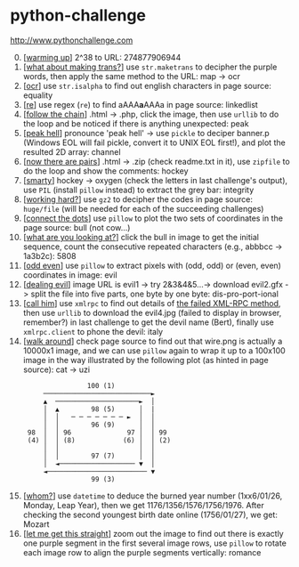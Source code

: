 # python-challenge
http://www.pythonchallenge.com

0. [[warming up](http://www.pythonchallenge.com/pc/def/0.html)] 2^38 to URL: 274877906944
0. [[what about making trans?](http://www.pythonchallenge.com/pc/def/map.html)] use `str.maketrans` to decipher the purple words, then apply the same method to the URL: map -> ocr
0. [[ocr](http://www.pythonchallenge.com/pc/def/ocr.html)] use `str.isalpha` to find out english characters in page source: equality
0. [[re](http://www.pythonchallenge.com/pc/def/equality.html)] use regex (`re`) to find aAAA<strong>a</strong>AAAa in page source: linkedlist
0. [[follow the chain](http://www.pythonchallenge.com/pc/def/linkedlist.php)] .html -> .php, click the image, then use `urllib` to do the loop and be noticed if there is anything unexpected: peak
0. [[peak hell](http://www.pythonchallenge.com/pc/def/peak.html)] pronounce 'peak hell' -> use `pickle` to deciper banner.p (Windows EOL will fail pickle, convert it to UNIX EOL first!), and plot the resulted 2D array: channel
0. [[now there are pairs](http://www.pythonchallenge.com/pc/def/channel.html)] .html -> .zip (check readme.txt in it), use `zipfile` to do the loop and show the comments: hockey
0. [[smarty](http://www.pythonchallenge.com/pc/def/oxygen.html)] hockey -> oxygen (check the letters in last challenge's output), use `PIL` (install `pillow` instead) to extract the grey bar: integrity
0. [[working hard?](http://www.pythonchallenge.com/pc/def/integrity.html)] use `gz2` to decipher the codes in page source: `huge/file` (will be needed for each of the succeeding challenges)
0. [[connect the dots](http://huge:file@www.pythonchallenge.com/pc/return/good.html)] use `pillow` to plot the two sets of coordinates in the page source: bull (not cow...)
0. [[what are you looking at?](http://huge:file@www.pythonchallenge.com/pc/return/bull.html)] click the bull in image to get the initial sequence, count the consecutive repeated characters (e.g., abbbcc -> 1a3b2c): 5808
0. [[odd even](http://huge:file@www.pythonchallenge.com/pc/return/5808.html)] use `pillow` to extract pixels with (odd, odd) or (even, even) coordinates in image: evil
0. [[dealing evil](http://huge:file@www.pythonchallenge.com/pc/return/evil.html)] image URL is evil1 -> try 2&3&4&5...-> download evil2.gfx -> split the file into five parts, one byte by one byte: dis-pro-port-ional
0. [[call him](http://huge:file@www.pythonchallenge.com/pc/return/disproportional.html)] use `xmlrpc` to find out details of [the failed XML-RPC method](http://stackoverflow.com/questions/7950297/faultcode-105-faultstring-xml-error-invalid-document-end-at-line-1-column-1), then use `urllib` to download the evil4.jpg (failed to display in browser, remember?) in last challenge to get the devil name (Bert), finally use `xmlrpc.client` to phone the devil: italy
0. [[walk around](http://huge:file@www.pythonchallenge.com/pc/return/italy.html)] check page source to find out that wire.png is actually a 10000x1 image, and we can use `pillow` again to wrap it up to a 100x100 image in the way illustrated by the following plot (as hinted in page source): cat -> uzi
    <pre><code>                100 (1)
        ───────────────────────────►
        ▲  ─────────────────────►  │
        │  ▲        98 (5)      │  |
        │  │   ─ ─ ─ ─ ─ ─ ─ ►  │  │
        │  │        96 (9)      │  │
    98  │  │ 96              97 │  │ 99
    (4) │  │ (8)            (6) │  │ (2)
        │  │                    │  │
        │  │        97 (7)      │  │
        │  ◄─────────────────── ▼  │
        ◄───────────────────────── ▼
                    99 (3)</code></pre>
0. [[whom?](http://huge:file@www.pythonchallenge.com/pc/return/uzi.html)] use `datetime` to deduce the burned year number (1xx6/01/26, Monday, Leap Year), then we get 1176/1356/1576/1756/1976. After checking the second youngest birth date online (1756/01/27), we get: Mozart
0. [[let me get this straight](http://huge:file@www.pythonchallenge.com/pc/return/mozart.html)] zoom out the image to find out there is exactly one purple segment in the first several image rows, use `pillow` to rotate each image row to align the purple segments vertically: romance
